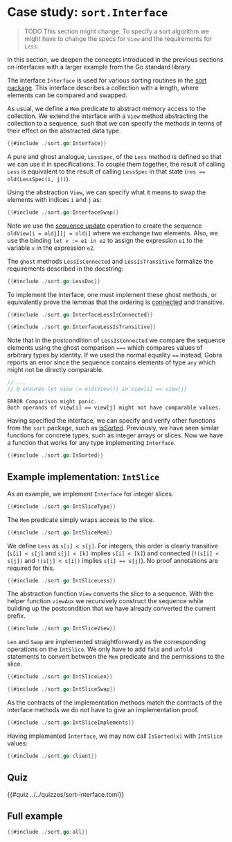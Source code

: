 # Case study: `sort.Interface`

> TODO
> This section might change.
> To specify a sort algorithm we might have to change the specs for `View` and the requirements for `Less`.

In this section, we deepen the concepts introduced in the previous sections on interfaces with a larger example from the Go standard library.

The interface `Interface` is used for various sorting routines in the [sort package](https://pkg.go.dev/sort).
This interface describes a collection with a length, where elements can be compared and swapped.

<!-- abstracting over different types and orders -->

As usual, we define a `Mem` predicate to abstract memory access to the collection.
We extend the interface with a `View` method abstracting the collection to a sequence, such that we can specify the methods in terms of their effect on the abstracted data type.
``` go
{{#include ./sort.go:Interface}}
```
A pure and ghost analogue, `LessSpec`, of the `Less` method is defined so that we can use it in specifications.
To couple them together, the result of calling `Less` is equivalent to the result of calling `LessSpec` in that state (`res == old(LessSpec(i, j))`).


Using the abstraction `View`, we can specify what it means to swap the elements with indices `i` and `j` as:
``` go
{{#include ./sort.go:InterfaceSwap}}
```
Note we use the [sequence update](../reference-mathematical-types.md) operation to create the sequence `oldView[i = oldj][j = oldi]` where we exchange two elements.
Also, we use the binding `let v := e1 in e2` to assign the expression `e1` to the variable `v` in the expression `e2`.


The `ghost` methods `LessIsConnected` and `LessIsTransitive` formalize the requirements described in the docstring:
``` go
{{#include ./sort.go:LessDoc}}
```
To implement the interface, one must implement these ghost methods, or equivalently prove the lemmas that the ordering is [connected](https://en.wikipedia.org/wiki/Connected_relation) and transitive.

``` go
{{#include ./sort.go:InterfaceLessIsConnected}}

{{#include ./sort.go:InterfaceLessIsTransitive}}
```

Note that in the postcondition of `LessIsConnected` we compare the sequence elements using the ghost comparison `===` which compares values of arbitrary types by identity.
If we used the normal equality `==` instead, Gobra reports an error since the sequence contains elements of type `any` which might not be directly comparable.
``` go
// ...
// @ ensures let view := old(View()) in view[i] == view[j]
```
``` text
ERROR Comparison might panic. 
Both operands of view[i] == view[j] might not have comparable values.
```


Having specified the interface, we can specify and verify other functions from the `sort` package, such as
[IsSorted](https://cs.opensource.google/go/go/+/refs/tags/go1.24.0:src/sort/sort.go;l=108).
Previously, we have seen similar functions for concrete types, such as integer arrays or slices.
Now we have a function that works for any type implementing `Interface`.
``` go
{{#include ./sort.go:IsSorted}}
```
  
## Example implementation: `IntSlice`
As an example, we implement `Interface` for integer slices.
``` go
{{#include ./sort.go:IntSliceType}}
```
The `Mem` predicate simply wraps access to the slice.
``` go
{{#include ./sort.go:IntSliceMem}}
```

We define `Less` as `s[i] < s[j]`.
For integers, this order is clearly transitive (`s[i] < s[j]` and `s[j] < [k]` implies `s[i] < [k]`)
and connected (`!(s[i] < s[j])` and `!(s[j] < s[i])` implies `s[i] == s[j]`).
No proof annotations are required for this.
``` go
{{#include ./sort.go:IntSliceLess}}

```

The abstraction function `View` converts the slice to a sequence.
With the helper function `viewAux` we recursively construct the sequence while building up the postcondition that we have already converted the current prefix.
<!-- - (must use unfolding there) -->
``` go
{{#include ./sort.go:IntSliceView}}
```

`Len` and `Swap` are implemented straightforwardly as the corresponding operations on the `IntSlice`.
We only have to add `fold` and `unfold` statements to convert between the `Mem` predicate and the permissions to the slice.
``` go
{{#include ./sort.go:IntSliceLen}}
```
``` go
{{#include ./sort.go:IntSliceSwap}}
```

As the contracts of the implementation methods match the contracts of the interface methods we do not have to give an implementation proof.
``` go
{{#include ./sort.go:IntSliceImplements}}
```

Having implemented `Interface`, we may now call `IsSorted(x)` with `IntSlice` values:
``` go
{{#include ./sort.go:client}}
```

## Quiz
{{#quiz ../../quizzes/sort-interface.toml}}

## Full example

``` go
{{#include ./sort.go:all}}
```
